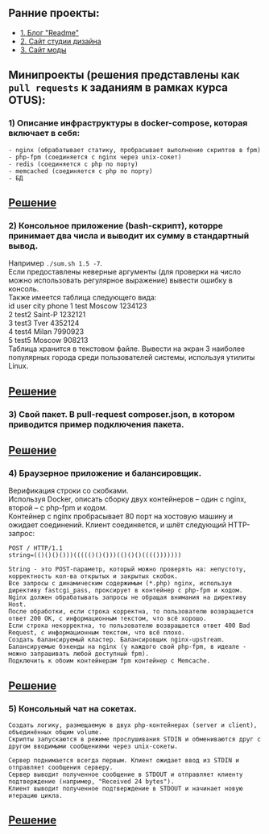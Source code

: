 ## Ранние проекты:  
- [1. Блог "Readme"](https://github.com/EvgenyRomanov/readme.git)  
- [2. Сайт студии дизайна](https://github.com/EvgenyRomanov/studio_website.git)  
- [3. Сайт моды](https://github.com/EvgenyRomanov/bitrix.git)  

## Минипроекты (решения представлены как `pull requests` к заданиям в рамках курса OTUS):  
### 1)  Описание инфраструктуры в docker-compose, которая включает в себя:
    - nginx (обрабатывает статику, пробрасывает выполнение скриптов в fpm)
    - php-fpm (соединяется с nginx через unix-сокет)
    - redis (соединяется с php по порту)
    - memcached (соединяется с php по порту)
    - БД

   [**Решение**](https://github.com/otusteamedu/PHP_2023/pull/412)  
   ---  

### 2) Консольное приложение (bash-скрипт), которре принимает два числа и выводит их сумму в стандартный вывод.  
   Например `./sum.sh 1.5 -7`.  
Если предоставлены неверные аргументы (для проверки на число можно использовать регулярное выражение) вывести ошибку в консоль.  
Также имеется таблица следующего вида:  
id user city phone
1 test Moscow 1234123  
2 test2 Saint-P 1232121  
3 test3 Tver 4352124  
4 test4 Milan 7990923  
5 test5 Moscow 908213  
Таблица хранится в текстовом файле.
Вывести на экран 3 наиболее популярных города среди пользователей системы, используя утилиты Linux.

[**Решение**](https://github.com/otusteamedu/PHP_2023/pull/446)
--- 

### 3) Свой пакет. В pull-request composer.json, в котором приводится пример подключения пакета.  
   
[**Решение**](https://github.com/otusteamedu/PHP_2023/pull/488)
--- 

### 4) Браузерное приложение и балансировщик.
   Верификация строки со скобками.  
   Используя Docker, описать сборку двух контейнеров – один с nginx, второй – с php-fpm и кодом.  
   Контейнер с nginx пробрасывает 80 порт на хостовую машину и ожидает соединений.
   Клиент соединяется, и шлёт следующий HTTP-запрос:  
   ```
   POST / HTTP/1.1  
   string=(()()()()))((((()()()))(()()()(((()))))))
   ```
    String - это POST-параметр, который можно проверять на: непустоту, корректность кол-ва открытых и закрытых скобок.
    Все запросы с динамическим содержимым (*.php) nginx, используя директиву fastcgi_pass, проксирует в контейнер с php-fpm и кодом.
    Nginx должен обрабатывать запросы не обращая внимания на директиву Host.  
    После обработки, если строка корректна, то пользователю возвращается ответ 200 OK, с информационным текстом, что всё хорошо.  
    Если строка некорректна, то пользователю возвращается ответ 400 Bad Request, с информационным текстом, что всё плохо.  
    Создать балансируемый кластер. Балансировщик nginx-upstream. Балансируемые бэкенды на nginx (у каждого свой php-fpm, в идеале - можно запрашивать любой доступный fpm).  
    Подключить к обоим контейнерам fpm контейнер с Memcache.
   
 [**Решение**](https://github.com/otusteamedu/PHP_2023/pull/492)
---   

### 5)  Консольный чат на сокетах.  
    Создать логику, размещаемую в двух php-контейнерах (server и client), объединённых общим volume.  
    Скрипты запускаются в режиме прослушивания STDIN и обмениваются друг с другом вводимыми сообщениями через unix-сокеты.  
    
    Cервер поднимается всегда первым. Клиент ожидает ввод из STDIN и отправляет сообщения серверу.  
    Сервер выводит полученное сообщение в STDOUT и отправляет клиенту подтверждение (например, "Received 24 bytes").  
    Клиент выводит полученное подтверждение в STDOUT и начинает новую итерацию цикла.  

 [**Решение**](https://github.com/otusteamedu/PHP_2023/pull/520)
---   
